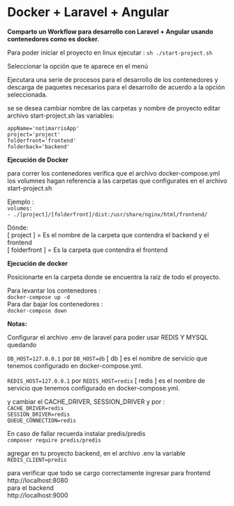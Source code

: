 # Docker + Laravel + Angular

**Comparto un Workflow para desarrollo con Laravel + Angular usando contenedores como es docker.**

Para poder iniciar el proyecto en linux ejecutar :
`sh ./start-project.sh`

Seleccionar la opción que te aparece en el menú

Ejecutara una serie de procesos para el desarrollo de los contenedores y descarga de paquetes necesarios para el desarrollo
de acuerdo a la opción seleccionada.

se se desea cambiar nombre de las carpetas y nombre de proyecto editar archivo start-project.sh
las variables:

`appName='notimarrisApp'` <br/>
`project='project'` <br/>
`folderfront='frontend'`<br/>
`folderback='backend'`<br/>

**Ejecución de Docker**

para correr los contenedores verifica que el archivo docker-compose.yml 
los volumnes hagan referencia a las carpetas que configurates en el archivo start-project.sh

Ejemplo : <br/>
`volumes:`  <br/>
`- ./[project]/[folderfront]/dist:/usr/share/nginx/html/frontend/`<br/>

Dónde: <br/>
[ project ]     = Es el nombre de la carpeta que contendra el backend y el frontend <br/>
[ folderfront ] = Es la carpeta que contendra el frontend


**Ejecución de docker**


Posicionarte en la carpeta donde se encuentra la raiz de todo el proyecto.

Para levantar los contenedores : <br/> 
`docker-compose up -d` <br/>
Para dar bajar los contenedores :  <br/>
`docker-compose down`

**Notas:**

Configurar el archivo .env de laravel para poder usar REDIS Y MYSQL quedando

`DB_HOST=127.0.0.1` por `DB_HOST=db` [ db ] es el nombre de servicio que tenemos configurado en docker-compose.yml.
<br/>
<br/>
`REDIS_HOST=127.0.0.1` por `REDIS_HOST=redis` [ redis ] es el nombre de servicio que tenemos configurado en docker-compose.yml.

y cambiar el CACHE_DRIVER, SESSION_DRIVER y  por : <br/>
`CACHE_DRIVER=redis` <br/>
`SESSION_DRIVER=redis` <br/>
`QUEUE_CONNECTION=redis`

En caso de fallar recuerda instalar predis/predis    <br/>
`composer require predis/predis`


agregar en tu proyecto backend, en el archivo .env la variable <br/>
`REDIS_CLIENT=predis`


para verificar que todo se cargo correctamente ingresar para  frontend <br>
http://localhost:8080 <br>
para el backend <br>
http://localhost:9000 
